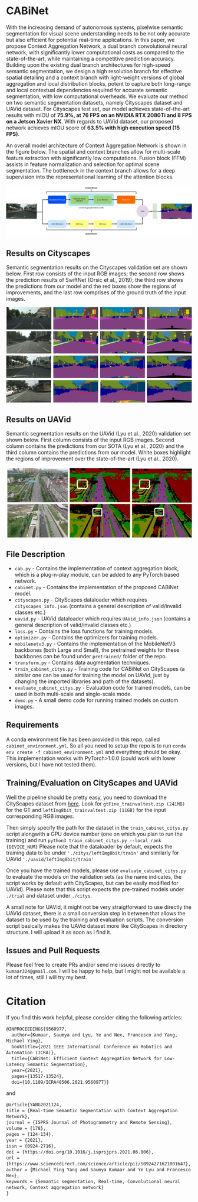 # CABiNet

With the increasing demand of autonomous systems, pixelwise semantic segmentation for visual scene understanding needs to be not only accurate but also efficient for potential real-time applications. In this paper, we propose Context Aggregation Network, a dual branch convolutional neural network, with significantly lower computational costs as compared to the state-of-the-art, while maintaining a competitive prediction accuracy. Building upon the existing dual branch architectures for high-speed semantic segmentation, we design a high resolution branch for effective spatial detailing and a context branch with light-weight versions of global aggregation and local distribution blocks, potent to capture both long-range and local contextual dependencies required for accurate semantic segmentation, with low computational overheads. We evaluate our method on two semantic segmentation datasets, namely Cityscapes dataset and UAVid dataset. For Cityscapes test set, our model achieves state-of-the-art results with mIOU of __75.9%, at 76 FPS on an NVIDIA RTX 2080Ti and 8 FPS on a Jetson Xavier NX__. With regards to UAVid dataset, our proposed network achieves mIOU score of __63.5% with high execution speed (15 FPS)__. 

An overall model architecture of Context Aggregation Network is shown in the figure below. The spatial and context branches allow for multi-scale feature extraction with significantly low computations. Fusion block (FFM) assists in feature normalization and selection for optimal scene segmentation. The bottleneck in the context branch allows for a deep supervision into the representational learning of the attention blocks.

![title](imgs/cabinet.jpg)

## Results on Cityscapes

Semantic segmentation results on the Cityscapes validation set are shown below. First row consists of the input RGB images; the second row shows the prediction results of SwiftNet (Orsic et al., 2019); the third row shows the predictions from our model and the red boxes show the regions of improvements, and the last row comprises of the ground truth of the input images.

![title](imgs/citys.jpg)


## Results on UAVid

Semantic segmentation results on the UAVid (Lyu et al., 2020) validation set shown below. First column consists of the input RGB images. Second column contains the predictions from our SOTA (Lyu et al., 2020) and the third column contains the predictions from our model. White boxes highlight the regions of improvement over the state-of-the-art (Lyu et al., 2020).

![title](imgs/uavid_r.jpg)


## File Description

* `cab.py` - Contains the implementation of context aggregation block, which is a plug-n-play module, can be added to any PyTorch based network.
* `cabinet.py` - Contains the implementation of the proposed CABiNet model.
* `cityscapes.py` - CityScapes dataloader which requires `cityscapes_info.json` (contains a general description of valid/invalid classes etc.)
* `uavid.py` - UAVid dataloader which requires `UAVid_info.json` (contains a general description of valid/invalid classes etc.)
* `loss.py` - Contains the loss functions for training models.
* `optimizer.py` - Contains the optimizers for training models.
* `mobilenetv3.py` - Contains the implementation of the MobileNetV3 backbones (both Large and Small), the pretrained weights for these backbones can be found under `pretrained/` folder of the repo.
* `transform.py` - Contains data augmentation techniques.
* `train_cabinet_citys.py` - Training code for CABiNet on CityScapes (a similar one can be used for training the model on UAVid, just by changing the imported libraries and path of the datasets).
* `evaluate_cabinet_citys.py` - Evaluation code for trained models, can be used in both multi-scale and single-scale mode.
* `demo.py` - A small demo code for running trained models on custom images.

## Requirements

A conda environment file has been provided in this repo, called `cabinet_environment.yml`. So all you need to setup the repo is to run `conda env create -f cabinet_environment.yml` and everything should be okay. This implementation works with PyTorch>1.0.0 (could work with lower versions, but I have not tested them).

## Training/Evaluation on CityScapes and UAVid

Well the pipeline should be pretty easy, you need to download the CityScapes dataset from [here](https://www.cityscapes-dataset.com/downloads/). Look for `gtFine_trainvaltest.zip (241MB)` for the GT and 
`leftImg8bit_trainvaltest.zip (11GB)` for the input corresponding RGB images.

Then simply specify the path for the dataset in the `train_cabinet_citys.py` script alongwith a GPU device number (one on which you plan to run the training) and run `python3 train_cabinet_citys.py --local_rank {DEVICE_NUM}`
Please note that the dataloader by default, expects the training data to be under `'./citys/leftImg8bit/train'` and similarly for UAVid `'./uavid/leftImg8bit/train'`

Once you have the trained models, please use `evaluate_cabinet_citys.py` to evaluate the models on the validation sets (as the name indicates, the script works by default with CityScapes, but can be easily modified for UAVid). Please note that this script expects the pre-trained models under `./trial` and dataset under `./citys`.

A small note for UAVid, it might not be very straigtforward to use directly the UAVid dataset, there is a small conversion step in between that allows the dataset to be used by the training and evaluation scripts. The conversion script basically makes the UAVid dataset more like CityScapes in directory structure. I will upload it as soon as I find it.

## Issues and Pull Requests

Please feel free to create PRs and/or send me issues directly to `kumaar324@gmail.com`. I will be happy to help, but I might not be available a lot of times, still I will try my best.

# Citation

If you find this work helpful, please consider citing the following articles:

```
@INPROCEEDINGS{9560977,
  author={Kumaar, Saumya and Lyu, Ye and Nex, Francesco and Yang, Michael Ying},
  booktitle={2021 IEEE International Conference on Robotics and Automation (ICRA)}, 
  title={CABiNet: Efficient Context Aggregation Network for Low-Latency Semantic Segmentation}, 
  year={2021},
  pages={13517-13524},
  doi={10.1109/ICRA48506.2021.9560977}}

```
and 
```
@article{YANG2021124,
title = {Real-time Semantic Segmentation with Context Aggregation Network},
journal = {ISPRS Journal of Photogrammetry and Remote Sensing},
volume = {178},
pages = {124-134},
year = {2021},
issn = {0924-2716},
doi = {https://doi.org/10.1016/j.isprsjprs.2021.06.006},
url = {https://www.sciencedirect.com/science/article/pii/S0924271621001647},
author = {Michael Ying Yang and Saumya Kumaar and Ye Lyu and Francesco Nex},
keywords = {Semantic segmentation, Real-time, Convolutional neural network, Context aggregation network}
}
```